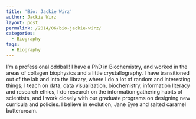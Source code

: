 ```yaml
---
title: 'Bio: Jackie Wirz'
author: Jackie Wirz
layout: post
permalink: /2014/06/bio-jackie-wirz/
categories:
  - Biography
tags:
  - Biography
---
```

I&#8217;m a professional oddball! I have a PhD in Biochemistry, and worked in the areas of collagen biophysics and a little crystallography. I have transitioned out of the lab and into the library, where I do a lot of random and interesting things; I teach on data, data visualization, biochemistry, information literacy and research ethics, I do research on the information gathering habits of scientists, and I work closely with our graduate programs on designing new curricula and policies. I believe in evolution, Jane Eyre and salted caramel buttercream.